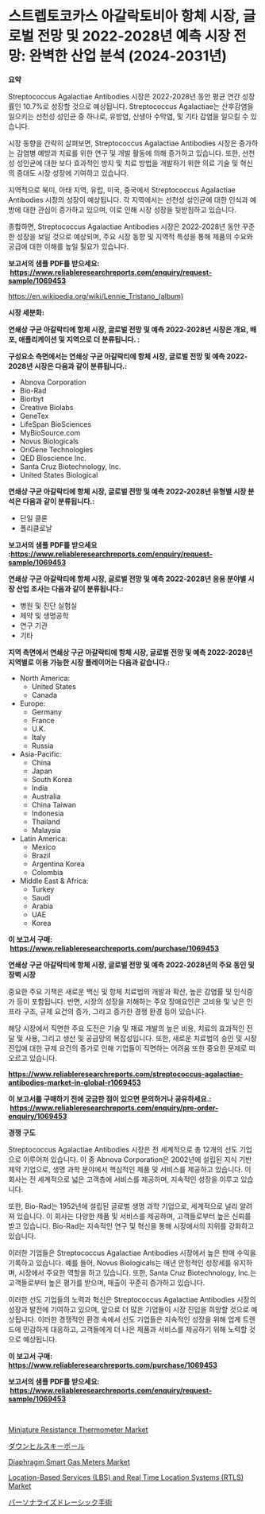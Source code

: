 <p><h1>스트렙토코카스 아갈락토비아 항체 시장, 글로벌 전망 및 2022-2028년 예측 시장 전망: 완벽한 산업 분석 (2024-2031년)</h1></p><p><strong>요약</strong></p>
<p><p>Streptococcus Agalactiae Antibodies 시장은 2022-2028년 동안 평균 연간 성장률인 10.7%로 성장할 것으로 예상됩니다. Streptococcus Agalactiae는 산후감염을 일으키는 선천성 성인균 중 하나로, 유방염, 신생아 수막염, 및 기타 감염을 일으킬 수 있습니다.</p><p>시장 동향을 간략히 살펴보면, Streptococcus Agalactiae Antibodies 시장은 증가하는 감염병 예방과 치료를 위한 연구 및 개발 활동에 의해 증가하고 있습니다. 또한, 선천성 성인균에 대한 보다 효과적인 방지 및 치료 방법을 개발하기 위한 의료 기술 및 혁신의 증대도 시장 성장에 기여하고 있습니다.</p><p>지역적으로 북미, 아태 지역, 유럽, 미국, 중국에서 Streptococcus Agalactiae Antibodies 시장의 성장이 예상됩니다. 각 지역에서는 선천성 성인균에 대한 인식과 예방에 대한 관심이 증가하고 있으며, 이로 인해 시장 성장을 뒷받침하고 있습니다.</p><p>종합하면, Streptococcus Agalactiae Antibodies 시장은 2022-2028년 동안 꾸준한 성장을 보일 것으로 예상되며, 주요 시장 동향 및 지역적 특성을 통해 제품의 수요와 공급에 대한 이해를 높일 필요가 있습니다.</p></p>
<p><strong>보고서의 샘플 PDF를 받으세요: &nbsp;<a href="https://www.reliableresearchreports.com/enquiry/request-sample/1069453">https://www.reliableresearchreports.com/enquiry/request-sample/1069453</a></strong></p>
<p><a href="https://en.wikipedia.org/wiki/Lennie_Tristano_(album)">https://en.wikipedia.org/wiki/Lennie_Tristano_(album)</a></p>
<p><strong>시장 세분화:</strong></p>
<p><strong> 연쇄상 구균 아갈락티에 항체 시장, 글로벌 전망 및 예측 2022-2028년 시장은 개요, 배포, 애플리케이션 및 지역으로 더 분류됩니다. :</strong></p>
<p><strong>구성요소 측면에서는 연쇄상 구균 아갈락티에 항체 시장, 글로벌 전망 및 예측 2022-2028년 시장은 다음과 같이 분류됩니다.:</strong></p>
<p><ul><li>Abnova Corporation</li><li>Bio-Rad</li><li>Biorbyt</li><li>Creative Biolabs</li><li>GeneTex</li><li>LifeSpan BioSciences</li><li>MyBioSource.com</li><li>Novus Biologicals</li><li>OriGene Technologies</li><li>QED Bioscience Inc.</li><li>Santa Cruz Biotechnology, Inc.</li><li>United States Biological</li></ul></p>
<p><strong> 연쇄상 구균 아갈락티에 항체 시장, 글로벌 전망 및 예측 2022-2028년 유형별 시장 분석은 다음과 같이 분류됩니다.:</strong></p>
<p><ul><li>단일 클론</li><li>폴리클로날</li></ul></p>
<p><strong>보고서의 샘플 PDF를 받으세요 :<a href="https://www.reliableresearchreports.com/enquiry/request-sample/1069453">https://www.reliableresearchreports.com/enquiry/request-sample/1069453</a></strong></p>
<p><strong> 연쇄상 구균 아갈락티에 항체 시장, 글로벌 전망 및 예측 2022-2028년 응용 분야별 시장 산업 조사는 다음과 같이 분류됩니다.:</strong></p>
<p><ul><li>병원 및 진단 실험실</li><li>제약 및 생명공학</li><li>연구 기관</li><li>기타</li></ul></p>
<p><strong>지역 측면에서 연쇄상 구균 아갈락티에 항체 시장, 글로벌 전망 및 예측 2022-2028년 지역별로 이용 가능한 시장 플레이어는 다음과 같습니다.:</strong></p>
<p><ul>
    <li>
        North America:
        <ul>
            <li>United States</li>
            <li>Canada</li>
        </ul>
    </li>
    <li>
        Europe:
        <ul>
            <li>Germany</li>
            <li>France</li>
            <li>U.K.</li>
            <li>Italy</li>
            <li>Russia</li>
        </ul>
    </li>
    <li>
        Asia-Pacific:
        <ul>
            <li>China</li>
            <li>Japan</li>
            <li>South Korea</li>
            <li>India</li>
            <li>Australia</li>
            <li>China Taiwan</li>
            <li>Indonesia</li>
            <li>Thailand</li>
            <li>Malaysia</li>
        </ul>
    </li>
    <li>
        Latin America:
        <ul>
            <li>Mexico</li>
            <li>Brazil</li>
            <li>Argentina Korea</li>
            <li>Colombia</li>
        </ul>
    </li>
    <li>
        Middle East & Africa:
        <ul>
            <li>Turkey</li>
            <li>Saudi</li>
            <li>Arabia</li>
            <li>UAE</li>
            <li>Korea</li>
        </ul>
    </li>
    </ul></p>
<p><strong>이 보고서 구매: &nbsp;<a href="https://www.reliableresearchreports.com/purchase/1069453">https://www.reliableresearchreports.com/purchase/1069453</a></strong></p>
<p><strong>연쇄상 구균 아갈락티에 항체 시장, 글로벌 전망 및 예측 2022-2028년의 주요 동인 및 장벽 시장</strong></p>
<p><p>중요한 주요 기책은 새로운 백신 및 항체 치료법의 개발과 확산, 높은 감염률 및 인식증가 등이 포함됩니다. 반면, 시장의 성장을 저해하는 주요 장애요인은 고비용 및 낮은 인프라 구조, 규제 요건의 증가, 그리고 증가한 경쟁 환경 등이 있습니다.</p><p>해당 시장에서 직면한 주요 도전은 기술 및 재료 개발의 높은 비용, 치료의 효과적인 전달 및 사용, 그리고 생산 및 공급망의 복잡성입니다. 또한, 새로운 치료법의 승인 및 시장 진입에 대한 규제 요건의 증가로 인해 기업들이 직면하는 어려움 또한 중요한 문제로 떠오르고 있습니다.</p></p>
<p><strong><a href="https://www.reliableresearchreports.com/streptococcus-agalactiae-antibodies-market-in-global-r1069453">https://www.reliableresearchreports.com/streptococcus-agalactiae-antibodies-market-in-global-r1069453</a></strong></p>
<p><strong>이 보고서를 구매하기 전에 궁금한 점이 있으면 문의하거나 공유하세요.: &nbsp;<a href="https://www.reliableresearchreports.com/enquiry/pre-order-enquiry/1069453">https://www.reliableresearchreports.com/enquiry/pre-order-enquiry/1069453</a></strong></p>
<p><strong>경쟁 구도</strong></p>
<p><p>Streptococcus Agalactiae Antibodies 시장은 전 세계적으로 총 12개의 선도 기업으로 이루어져 있습니다. 이 중 Abnova Corporation은 2002년에 설립된 지식 기반 제약 기업으로, 생명 과학 분야에서 핵심적인 제품 및 서비스를 제공하고 있습니다. 이 회사는 전 세계적으로 넓은 고객층에 서비스를 제공하며, 지속적인 성장을 이루고 있습니다.</p><p>또한, Bio-Rad는 1952년에 설립된 글로벌 생명 과학 기업으로, 세계적으로 널리 알려져 있습니다. 이 회사는 다양한 제품 및 서비스를 제공하며, 고객들로부터 높은 신뢰를 받고 있습니다. Bio-Rad는 지속적인 연구 및 혁신을 통해 시장에서의 지위를 강화하고 있습니다.</p><p>이러한 기업들은 Streptococcus Agalactiae Antibodies 시장에서 높은 판매 수익을 기록하고 있습니다. 예를 들어, Novus Biologicals는 매년 안정적인 성장세를 유지하며, 시장에서 주요한 역할을 하고 있습니다. 또한, Santa Cruz Biotechnology, Inc.는 고객들로부터 높은 평가를 받으며, 매출이 꾸준히 증가하고 있습니다.</p><p>이러한 선도 기업들의 노력과 혁신은 Streptococcus Agalactiae Antibodies 시장의 성장과 발전에 기여하고 있으며, 앞으로 더 많은 기업들이 시장 진입을 희망할 것으로 예상됩니다. 이러한 경쟁적인 환경 속에서 선도 기업들은 지속적인 성장을 위해 업계 트렌드에 민감하게 대응하고, 고객들에게 더 나은 제품과 서비스를 제공하기 위해 노력할 것으로 예상됩니다.</p></p>
<p><strong>이 보고서 구매: &nbsp; <a href="https://www.reliableresearchreports.com/purchase/1069453">https://www.reliableresearchreports.com/purchase/1069453</a></strong></p>
<p><strong>보고서의 샘플 PDF를 받으세요: &nbsp;<a href="https://www.reliableresearchreports.com/enquiry/request-sample/1069453">https://www.reliableresearchreports.com/enquiry/request-sample/1069453</a></strong><strong></strong></p>
<p>&nbsp;</p>
<p><p><a href="https://issuu.com/reportprime-2/docs/miniature-resistance-thermometer-market-size-2030.">Miniature Resistance Thermometer Market</a></p><p><a href="https://medium.com/@ebbkautzer/%E3%83%80%E3%82%A6%E3%83%B3%E3%83%92%E3%83%AB%E3%82%B9%E3%82%AD%E3%83%BC%E3%83%9D%E3%83%BC%E3%83%AB%E5%B8%82%E5%A0%B4%E8%AA%BF%E6%9F%BB%E3%83%AC%E3%83%9D%E3%83%BC%E3%83%88-%E3%81%9D%E3%81%AE%E6%AD%B4%E5%8F%B2%E3%81%8A%E3%82%88%E3%81%B32024%E5%B9%B4%E3%81%8B%E3%82%892031%E5%B9%B4%E3%81%BE%E3%81%A7%E3%81%AE%E4%BA%88%E6%B8%AC-ecd1ce9e52da">ダウンヒルスキーポール</a></p><p><a href="https://issuu.com/reportprime-2/docs/diaphragm-smart-gas-meters-market-size-2030.pptx">Diaphragm Smart Gas Meters Market</a></p><p><a href="https://github.com/labibmmn112/Market-Research-Report-List-1/blob/main/location-based-services-lbs-and-real-time-location-systems-rtls-market.md">Location-Based Services (LBS) and Real Time Location Systems (RTLS) Market</a></p><p><a href="https://medium.com/@queenlitle19361/%E3%83%91%E3%83%BC%E3%82%BD%E3%83%8A%E3%83%A9%E3%82%A4%E3%82%BA%E3%83%89lasik%E6%89%8B%E8%A1%93%E3%81%AE%E5%B8%82%E5%A0%B4%E5%88%86%E6%9E%90-%E3%81%9D%E3%81%AEcagr-%E5%B8%82%E5%A0%B4%E3%82%BB%E3%82%B0%E3%83%A1%E3%83%B3%E3%83%86%E3%83%BC%E3%82%B7%E3%83%A7%E3%83%B3-%E3%81%8A%E3%82%88%E3%81%B3%E4%B8%96%E7%95%8C%E7%9A%84%E3%81%AA%E6%A5%AD%E7%95%8C%E6%A6%82%E8%A6%81-7e9ac6cadae6">パーソナライズドレーシック手術</a></p></p>